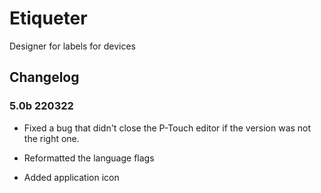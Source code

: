 # Etiqueter

Designer for labels for devices

## Changelog

### 5.0b 220322

- Fixed a bug that didn't close the P-Touch editor if the version was not the right one.

- Reformatted the language flags

- Added application icon
